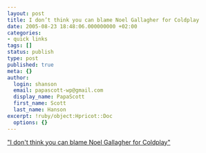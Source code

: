 ```yaml
---
layout: post
title: I don’t think you can blame Noel Gallagher for Coldplay
date: 2005-08-23 18:48:06.000000000 +02:00
categories:
- quick links
tags: []
status: publish
type: post
published: true
meta: {}
author:
  login: shanson
  email: papascott-wp@gmail.com
  display_name: PapaScott
  first_name: Scott
  last_name: Hanson
excerpt: !ruby/object:Hpricot::Doc
  options: {}
---
```

<p><a href="http://www.dellah.com/orient/2005/08/17/britpop" title="From the Orient &raquo; Blog Archive &raquo; Another reason to dislike Oasis?">"I don't think you can blame Noel Gallagher for Coldplay"</a></p>
